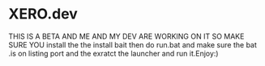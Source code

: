 # XERO.dev
THIS IS A BETA AND ME AND MY DEV ARE WORKING ON IT SO MAKE SURE YOU install the the install bait then do run.bat and make sure the bat .is on listing port and the exratct the launcher and run it.Enjoy:)
